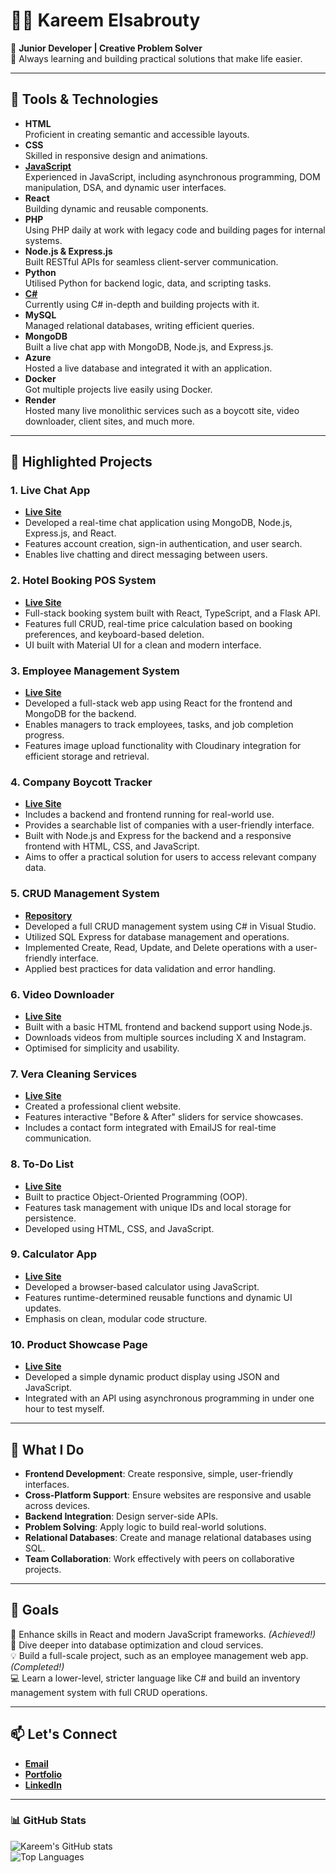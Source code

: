 # 👨‍💻 Kareem Elsabrouty

🔧 **Junior Developer | Creative Problem Solver**  
🌱 Always learning and building practical solutions that make life easier.

---

## 🧰 **Tools & Technologies**
- **HTML**  
  Proficient in creating semantic and accessible layouts.
- **CSS**  
  Skilled in responsive design and animations.
- [**JavaScript**](https://www.freecodecamp.org/certification/KareemSab278/javascript-algorithms-and-data-structures)  
  Experienced in JavaScript, including asynchronous programming, DOM manipulation, DSA, and dynamic user interfaces.
- **React**  
  Building dynamic and reusable components.
- **PHP**  
  Using PHP daily at work with legacy code and building pages for internal systems.
- **Node.js & Express.js**  
  Built RESTful APIs for seamless client-server communication.
- **Python**  
  Utilised Python for backend logic, data, and scripting tasks.
- [**C#**](https://www.freecodecamp.org/certification/KareemSab278/foundational-c-sharp-with-microsoft)  
  Currently using C# in-depth and building projects with it. 
- **MySQL**  
  Managed relational databases, writing efficient queries.
- **MongoDB**  
  Built a live chat app with MongoDB, Node.js, and Express.js.
- **Azure**  
  Hosted a live database and integrated it with an application.
- **Docker**  
  Got multiple projects live easily using Docker.
- **Render**  
  Hosted many live monolithic services such as a boycott site, video downloader, client sites, and much more. 

---

## 📁 **Highlighted Projects**

### **1. Live Chat App**
- [**Live Site**](https://kareemsab278.github.io/ChatApp/)
- Developed a real-time chat application using MongoDB, Node.js, Express.js, and React.
- Features account creation, sign-in authentication, and user search.
- Enables live chatting and direct messaging between users.

### **2. Hotel Booking POS System**
- [**Live Site**](https://kareemsab278.github.io/booking-system/)
- Full-stack booking system built with React, TypeScript, and a Flask API.
- Features full CRUD, real-time price calculation based on booking preferences, and keyboard-based deletion.
- UI built with Material UI for a clean and modern interface.

### **3. Employee Management System**
- [**Live Site**](https://kareemsab278.github.io/VeraCleaningFrontend/)
- Developed a full-stack web app using React for the frontend and MongoDB for the backend.
- Enables managers to track employees, tasks, and job completion progress.
- Features image upload functionality with Cloudinary integration for efficient storage and retrieval.

### **4. Company Boycott Tracker**
- [**Live Site**](https://kareemsab278.github.io/NoThanksCloneFrontEnd/)
- Includes a backend and frontend running for real-world use.
- Provides a searchable list of companies with a user-friendly interface.
- Built with Node.js and Express for the backend and a responsive frontend with HTML, CSS, and JavaScript.
- Aims to offer a practical solution for users to access relevant company data.

### **5. CRUD Management System**
- [**Repository**](https://github.com/KareemSab278/CRUD-Management-System)
- Developed a full CRUD management system using C# in Visual Studio.
- Utilized SQL Express for database management and operations.
- Implemented Create, Read, Update, and Delete operations with a user-friendly interface.
- Applied best practices for data validation and error handling.

### **6. Video Downloader**
- [**Live Site**](https://vidownloader-net.onrender.com/)
- Built with a basic HTML frontend and backend support using Node.js.
- Downloads videos from multiple sources including X and Instagram.
- Optimised for simplicity and usability.

### **7. Vera Cleaning Services**
- [**Live Site**](https://vera-cleaning.co.uk/)
- Created a professional client website.
- Features interactive "Before & After" sliders for service showcases.
- Includes a contact form integrated with EmailJS for real-time communication.

### **8. To-Do List**
- [**Live Site**](https://kareemsab278.github.io/ToDo-app/)
- Built to practice Object-Oriented Programming (OOP).
- Features task management with unique IDs and local storage for persistence.
- Developed using HTML, CSS, and JavaScript.

### **9. Calculator App**
- [**Live Site**](https://kareemsab278.github.io/calculator/)
- Developed a browser-based calculator using JavaScript.
- Features runtime-determined reusable functions and dynamic UI updates.
- Emphasis on clean, modular code structure.

### **10. Product Showcase Page**
- [**Live Site**](https://kareemsab278.github.io/productsPage/)
- Developed a simple dynamic product display using JSON and JavaScript.
- Integrated with an API using asynchronous programming in under one hour to test myself.



---

## 🚀 **What I Do**
- **Frontend Development**: Create responsive, simple, user-friendly interfaces.
- **Cross-Platform Support**: Ensure websites are responsive and usable across devices. 
- **Backend Integration**: Design server-side APIs.
- **Problem Solving**: Apply logic to build real-world solutions.
- **Relational Databases**: Create and manage relational databases using SQL.
- **Team Collaboration**: Work effectively with peers on collaborative projects.

---

## 🌟 Goals
🎯 Enhance skills in React and modern JavaScript frameworks. *(Achieved!)*  
📖 Dive deeper into database optimization and cloud services.  
💡 Build a full-scale project, such as an employee management web app. *(Completed!)*  
💻 Learn a lower-level, stricter language like C# and build an inventory management system with full CRUD operations.

---

## 📫 Let's Connect
- [**Email**](mailto:kareemsab278@gmail.com)  
- [**Portfolio**](https://kareemsab278.github.io/portfolio/)
- [**LinkedIn**](https://www.linkedin.com/in/kareem-elsabrouty-b28960351/)

---

### 📊 GitHub Stats
![Kareem's GitHub stats](https://github-readme-stats.vercel.app/api?username=KareemSab278&show_icons=true&theme=radical)  
![Top Languages](https://github-readme-stats.vercel.app/api/top-langs/?username=KareemSab278&layout=compact&theme=radical)
